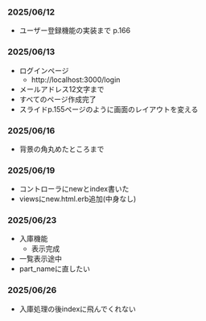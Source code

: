 ### 2025/06/12

- ユーザー登録機能の実装まで p.166

### 2025/06/13

- ログインページ
	- http://localhost:3000/login
- メールアドレス12文字まで
- すべてのページ作成完了
- スライドp.155ページのように画面のレイアウトを変える

### 2025/06/16

- 背景の角丸めたところまで

### 2025/06/19

- コントローラにnewとindex書いた
- viewsにnew.html.erb追加(中身なし)

### 2025/06/23

- 入庫機能
	- 表示完成
- 一覧表示途中
- part_nameに直したい

### 2025/06/26

- 入庫処理の後indexに飛んでくれない